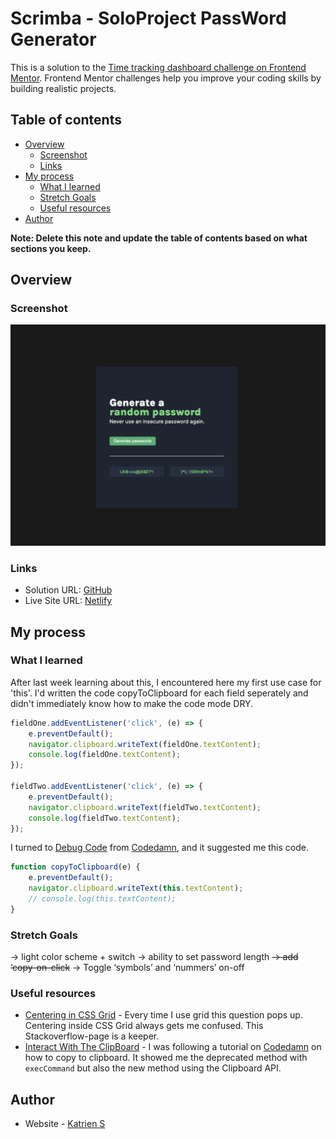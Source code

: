 # Scrimba - SoloProject PassWord Generator

This is a solution to the [Time tracking dashboard challenge on Frontend Mentor](https://www.frontendmentor.io/challenges/time-tracking-dashboard-UIQ7167Jw). Frontend Mentor challenges help you improve your coding skills by building realistic projects.

## Table of contents

- [Overview](#overview)
  - [Screenshot](#screenshot)
  - [Links](#links)
- [My process](#my-process)
  - [What I learned](#what-i-learned)
  - [Stretch Goals](#stretch-goals)
  - [Useful resources](#useful-resources)
- [Author](#author)

**Note: Delete this note and update the table of contents based on what sections you keep.**

## Overview

### Screenshot

![](./screenshot.png)

### Links

- Solution URL: [GitHub](https://github.com/graficdoctor/soloproject-password-generator)
- Live Site URL: [Netlify](https://superb-trifle-a88c8f.netlify.app/)

## My process

### What I learned

After last week learning about this, I encountered here my first use case for 'this'. I'd written the code copyToClipboard for each field seperately and didn't immediately know how to make the code mode DRY.

```js
fieldOne.addEventListener('click', (e) => {
	e.preventDefault();
	navigator.clipboard.writeText(fieldOne.textContent);
	console.log(fieldOne.textContent);
});

fieldTwo.addEventListener('click', (e) => {
	e.preventDefault();
	navigator.clipboard.writeText(fieldTwo.textContent);
	console.log(fieldTwo.textContent);
});
```

I turned to [Debug Code](debugcode.ai) from [Codedamn](https://codedamn.com/), and it suggested me this code.

```js
function copyToClipboard(e) {
	e.preventDefault();
	navigator.clipboard.writeText(this.textContent);
	// console.log(this.textContent);
}
```

### Stretch Goals

→ light color scheme + switch
→ ability to set password length
~~→ add ‘copy-on-click~~
→ Toggle ‘symbols’ and ‘nummers’ on-off

### Useful resources

- [Centering in CSS Grid](https://stackoverflow.com/questions/45536537/centering-in-css-grid) - Every time I use grid this question pops up. Centering inside CSS Grid always gets me confused. This Stackoverflow-page is a keeper.
- [Interact With The ClipBoard](https://developer.mozilla.org/en-US/docs/Mozilla/Add-ons/WebExtensions/Interact_with_the_clipboard) - I was following a tutorial on [Codedamn](https://codedamn.com/) on how to copy to clipboard. It showed me the deprecated method with `execCommand` but also the new method using the Clipboard API.

## Author

- Website - [Katrien S](https://www.katriens.be)
